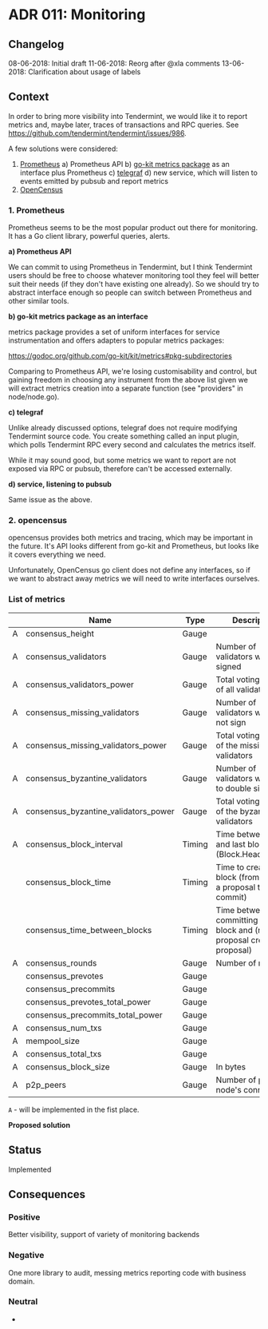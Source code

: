 # ADR 011: Monitoring

## Changelog

08-06-2018: Initial draft
11-06-2018: Reorg after @xla comments
13-06-2018: Clarification about usage of labels

## Context

In order to bring more visibility into Tendermint, we would like it to report
metrics and, maybe later, traces of transactions and RPC queries. See
https://github.com/tendermint/tendermint/issues/986.

A few solutions were considered:

1. [Prometheus](https://prometheus.io)
   a) Prometheus API
   b) [go-kit metrics package](https://github.com/go-kit/kit/tree/master/metrics) as an interface plus Prometheus
   c) [telegraf](https://github.com/influxdata/telegraf)
   d) new service, which will listen to events emitted by pubsub and report metrics
2. [OpenCensus](https://opencensus.io/introduction/)

### 1. Prometheus

Prometheus seems to be the most popular product out there for monitoring. It has
a Go client library, powerful queries, alerts.

**a) Prometheus API**

We can commit to using Prometheus in Tendermint, but I think Tendermint users
should be free to choose whatever monitoring tool they feel will better suit
their needs (if they don't have existing one already). So we should try to
abstract interface enough so people can switch between Prometheus and other
similar tools.

**b) go-kit metrics package as an interface**

metrics package provides a set of uniform interfaces for service
instrumentation and offers adapters to popular metrics packages:

https://godoc.org/github.com/go-kit/kit/metrics#pkg-subdirectories

Comparing to Prometheus API, we're losing customisability and control, but gaining
freedom in choosing any instrument from the above list given we will extract
metrics creation into a separate function (see "providers" in node/node.go).

**c) telegraf**

Unlike already discussed options, telegraf does not require modifying Tendermint
source code. You create something called an input plugin, which polls
Tendermint RPC every second and calculates the metrics itself.

While it may sound good, but some metrics we want to report are not exposed via
RPC or pubsub, therefore can't be accessed externally.

**d) service, listening to pubsub**

Same issue as the above.

### 2. opencensus

opencensus provides both metrics and tracing, which may be important in the
future. It's API looks different from go-kit and Prometheus, but looks like it
covers everything we need.

Unfortunately, OpenCensus go client does not define any
interfaces, so if we want to abstract away metrics we
will need to write interfaces ourselves.

### List of metrics

|     | Name                                 | Type   | Description                                                                   |
| --- | ------------------------------------ | ------ | ----------------------------------------------------------------------------- |
| A   | consensus_height                     | Gauge  |                                                                               |
| A   | consensus_validators                 | Gauge  | Number of validators who signed                                               |
| A   | consensus_validators_power           | Gauge  | Total voting power of all validators                                          |
| A   | consensus_missing_validators         | Gauge  | Number of validators who did not sign                                         |
| A   | consensus_missing_validators_power   | Gauge  | Total voting power of the missing validators                                  |
| A   | consensus_byzantine_validators       | Gauge  | Number of validators who tried to double sign                                 |
| A   | consensus_byzantine_validators_power | Gauge  | Total voting power of the byzantine validators                                |
| A   | consensus_block_interval             | Timing | Time between this and last block (Block.Header.Time)                          |
|     | consensus_block_time                 | Timing | Time to create a block (from creating a proposal to commit)                   |
|     | consensus_time_between_blocks        | Timing | Time between committing last block and (receiving proposal creating proposal) |
| A   | consensus_rounds                     | Gauge  | Number of rounds                                                              |
|     | consensus_prevotes                   | Gauge  |                                                                               |
|     | consensus_precommits                 | Gauge  |                                                                               |
|     | consensus_prevotes_total_power       | Gauge  |                                                                               |
|     | consensus_precommits_total_power     | Gauge  |                                                                               |
| A   | consensus_num_txs                    | Gauge  |                                                                               |
| A   | mempool_size                         | Gauge  |                                                                               |
| A   | consensus_total_txs                  | Gauge  |                                                                               |
| A   | consensus_block_size                 | Gauge  | In bytes                                                                      |
| A   | p2p_peers                            | Gauge  | Number of peers node's connected to                                           |

`A` - will be implemented in the fist place.

**Proposed solution**

## Status

Implemented

## Consequences

### Positive

Better visibility, support of variety of monitoring backends

### Negative

One more library to audit, messing metrics reporting code with business domain.

### Neutral

-
